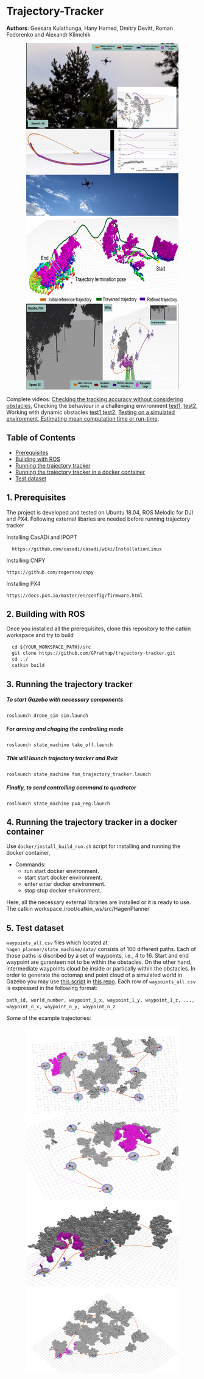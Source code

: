 # Trajectory-Tracker 

__Authors__: Geesara Kulathunga, Hany Hamed, Dmitry Devitt, Roman Fedorenko and Alexandr Klimchik

<p align="center">
  <img src="results/real_1.png" width = "400" height = "225"/>
  <img src="results/real_2.png" width = "400" height = "225"/>
  <img src="results/real_3.png" width = "400" height = "225"/>
  <img src="results/sim_1.png" width = "400" height = "225"/>
</p>

Complete videos: 
[Checking the tracking accuracy without considering obstacles](https://www.youtube.com/watch?v=pKVeGdr8crU),
Checking the behaviour in a challenging environment [test1](https://youtu.be/g6xHvkcrYcQ), [test2](https://youtu.be/Iq_arX499gA), 
Working with dynamic obstacles [test1](https://youtu.be/STLNWpAXBbg),[test2](https://youtu.be/2e4NsGbWfR8), [Testing on a simulated environment](https://youtu.be/szW8HNX8O3M),[ Estimating mean computation time or run-time](https://youtu.be/jyDe5BSigm8). 

## Table of Contents

* [Prerequisites](#Prerequest)
* [Building with ROS](#2-Building-with-ROS)
* [Running the trajectory tracker](#3-Running-the-trajectory-tracker)
* [Running the trajectory tracker in a docker container](#4-Running-the-trajectory-tracker-in-a-docker-container)
* [Test dataset](#5-test-dataset)

## 1. Prerequisites 

The project is developed and tested on Ubuntu 18.04, ROS Melodic for DJI and PX4. Following external libaries are needed before running trajectory tracker 

Installing CasADi and IPOPT 
```
  https://github.com/casadi/casadi/wiki/InstallationLinux  
```
Installing CNPY 
```
https://github.com/rogersce/cnpy
```
Installing PX4
```
https://docs.px4.io/master/en/config/firmware.html
```

## 2. Building with ROS

Once you installed all the prerequisites, clone this repository to the catkin workspace and try to build 

```
  cd ${YOUR_WORKSPACE_PATH}/src
  git clone https://github.com/GPrathap/trajectory-tracker.git
  cd ../
  catkin build
```

## 3. Running the trajectory tracker 

##### To start Gazebo with necessary components 
   ``roslaunch drone_sim sim.launch``
  
##### For arming and chaging the controlling mode 
``roslaunch state_machine take_off.launch``

##### This will launch trajectory tracker and Rviz 
``roslaunch state_machine fsm_trajectory_tracker.launch``

##### Finally, to send controlling command to quadrotor
``roslaunch state_machine px4_reg.launch``

## 4. Running the trajectory tracker in a docker container
Use `docker/install_build_run.sh` script for installing and running the docker container, 

  - Commands:
    - run  start  docker environment.
    - start  start  docker environment.
    - enter  enter  docker environment.
    - stop   stop  docker environment.

Here, all the necessary external libraries are installed or it is ready to use. The catkin workspace /root/catkin_ws/src/HagenPlanner

## 5. Test dataset 

``waypoints_all.csv`` files which located at ``hagen_planner/state_machine/data/`` consists of 100 different paths. Each of those paths is discribed by a set of waypoints, i.e., 4 to 16. Start and end waypoint are guranteen not to be within the obstacles. On the other hand, intermediate waypoints cloud be inside or partically within the obstacles. In order to generate the octomap and point cloud of a simulated world in Gazebo you may use [this script](https://github.com/GPrathap/forest_gen/blob/master/genForests_WithoutWorld.sh) in [this repo](https://github.com/GPrathap/forest_gen). Each row of ``waypoints_all.csv`` is expressed in the following format:

``path_id, world_number, waypoint_1_x, waypoint_1_y, waypoint_1_z, ..., waypoint_n_x, waypoint_n_y, waypoint_n_z``

Some of the example trajectories:

<p align="center">
  <img src="results/test_1.png" width = "400" height = "225"/>
  <img src="results/test_2.png" width = "400" height = "225"/>
  <img src="results/test_3.png" width = "400" height = "225"/>
  <img src="results/test_4.png" width = "400" height = "225"/>
</p>


